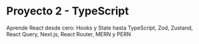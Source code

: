 # Proyecto 2 - TypeScript
Aprende React desde cero: Hooks y State hasta TypeScript, Zod, Zustand, React Query, Next.js, React Router, MERN y PERN